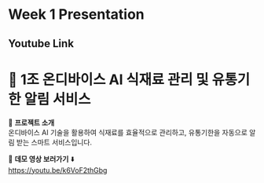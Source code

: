 # Week 1 Presentation
## Youtube Link


# 🚀 1조 온디바이스 AI 식재료 관리 및 유통기한 알림 서비스  

📌 **프로젝트 소개**  
온디바이스 AI 기술을 활용하여 식재료를 효율적으로 관리하고, 유통기한을 자동으로 알림 받는 스마트 서비스입니다.  

🎥 **데모 영상 보러가기** ⬇️  
https://youtu.be/k6VoF2thGbg

